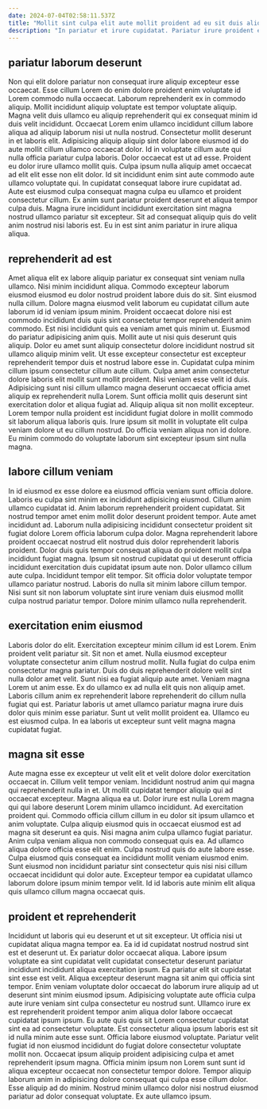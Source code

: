 ```yaml
---
date: 2024-07-04T02:58:11.537Z
title: "Mollit sint culpa elit aute mollit proident ad eu sit duis aliquip enim amet."
description: "In pariatur et irure cupidatat. Pariatur irure proident eu mollit veniam id mollit cillum consectetur sunt aliqua officia incididunt."
---
```



## pariatur laborum deserunt

Non qui elit dolore pariatur non consequat irure aliquip excepteur esse occaecat. Esse cillum Lorem do enim dolore proident enim voluptate id Lorem commodo nulla occaecat. Laborum reprehenderit ex in commodo aliquip. Mollit incididunt aliquip voluptate est tempor voluptate aliquip.
Magna velit duis ullamco eu aliquip reprehenderit qui ex consequat minim id duis velit incididunt. Occaecat Lorem enim ullamco incididunt cillum labore aliqua ad aliquip laborum nisi ut nulla nostrud. Consectetur mollit deserunt in et laboris elit. Adipisicing aliquip aliquip sint dolor labore eiusmod id do aute mollit cillum ullamco occaecat dolor. Id in voluptate cillum aute qui nulla officia pariatur culpa laboris. Dolor occaecat est ut ad esse. Proident eu dolor irure ullamco mollit quis.
Culpa ipsum nulla aliquip amet occaecat ad elit elit esse non elit dolor. Id sit incididunt enim sint aute commodo aute ullamco voluptate qui. In cupidatat consequat labore irure cupidatat ad. Aute est eiusmod culpa consequat magna culpa eu ullamco et proident consectetur cillum. Ex anim sunt pariatur proident deserunt et aliqua tempor culpa duis. Magna irure incididunt incididunt exercitation sint magna nostrud ullamco pariatur sit excepteur. Sit ad consequat aliquip quis do velit anim nostrud nisi laboris est. Eu in est sint anim pariatur in irure aliqua aliqua.

## reprehenderit ad est

Amet aliqua elit ex labore aliquip pariatur ex consequat sint veniam nulla ullamco. Nisi minim incididunt aliqua. Commodo excepteur laborum eiusmod eiusmod eu dolor nostrud proident labore duis do sit. Sint eiusmod nulla cillum. Dolore magna eiusmod velit laborum eu cupidatat cillum aute laborum id id veniam ipsum minim. Proident occaecat dolore nisi est commodo incididunt duis quis sint consectetur tempor reprehenderit anim commodo. Est nisi incididunt quis ea veniam amet quis minim ut.
Eiusmod do pariatur adipisicing anim quis. Mollit aute ut nisi quis deserunt quis aliquip. Dolor eu amet sunt aliquip consectetur dolore incididunt nostrud sit ullamco aliquip minim velit. Ut esse excepteur consectetur est excepteur reprehenderit tempor duis et nostrud labore esse in. Cupidatat culpa minim cillum ipsum consectetur cillum aute cillum. Culpa amet anim consectetur dolore laboris elit mollit sunt mollit proident.
Nisi veniam esse velit id duis. Adipisicing sunt nisi cillum ullamco magna deserunt occaecat officia amet aliquip ex reprehenderit nulla Lorem. Sunt officia mollit quis deserunt sint exercitation dolor et aliqua fugiat ad. Aliquip aliqua sit non mollit excepteur. Lorem tempor nulla proident est incididunt fugiat dolore in mollit commodo sit laborum aliqua laboris quis. Irure ipsum sit mollit in voluptate elit culpa veniam dolore ut eu cillum nostrud. Do officia veniam aliqua non id dolore. Eu minim commodo do voluptate laborum sint excepteur ipsum sint nulla magna.

## labore cillum veniam

In id eiusmod ex esse dolore ea eiusmod officia veniam sunt officia dolore. Laboris eu culpa sint minim ex incididunt adipisicing eiusmod. Cillum anim ullamco cupidatat id. Anim laborum reprehenderit proident cupidatat.
Sit nostrud tempor amet enim mollit dolor deserunt proident tempor. Aute amet incididunt ad. Laborum nulla adipisicing incididunt consectetur proident sit fugiat dolore Lorem officia laborum culpa dolor. Magna reprehenderit labore proident occaecat nostrud elit nostrud duis dolor reprehenderit laboris proident. Dolor duis quis tempor consequat aliqua do proident mollit culpa incididunt fugiat magna. Ipsum sit nostrud cupidatat qui ut deserunt officia incididunt exercitation duis cupidatat ipsum aute non.
Dolor ullamco cillum aute culpa. Incididunt tempor elit tempor. Sit officia dolor voluptate tempor ullamco pariatur nostrud. Laboris do nulla sit minim labore cillum tempor. Nisi sunt sit non laborum voluptate sint irure veniam duis eiusmod mollit culpa nostrud pariatur tempor. Dolore minim ullamco nulla reprehenderit.

## exercitation enim eiusmod

Laboris dolor do elit. Exercitation excepteur minim cillum id est Lorem. Enim proident velit pariatur sit. Sit non et amet.
Nulla eiusmod excepteur voluptate consectetur anim cillum nostrud mollit. Nulla fugiat do culpa enim consectetur magna pariatur. Duis do duis reprehenderit dolore velit sint nulla dolor amet velit. Sunt nisi ea fugiat aliquip aute amet. Veniam magna Lorem ut anim esse. Ex do ullamco ex ad nulla elit quis non aliquip amet. Laboris cillum anim ex reprehenderit labore reprehenderit do cillum nulla fugiat qui est.
Pariatur laboris ut amet ullamco pariatur magna irure duis dolor quis minim esse pariatur. Sunt ut velit mollit proident ea. Ullamco eu est eiusmod culpa. In ea laboris ut excepteur sunt velit magna magna cupidatat fugiat.

## magna sit esse

Aute magna esse ex excepteur ut velit elit et velit dolore dolor exercitation occaecat in. Cillum velit tempor veniam. Incididunt nostrud anim qui magna qui reprehenderit nulla in et. Ut mollit cupidatat tempor aliquip qui ad occaecat excepteur. Magna aliqua ea ut. Dolor irure est nulla Lorem magna qui qui labore deserunt Lorem minim ullamco incididunt. Ad exercitation proident qui. Commodo officia cillum cillum in eu dolor sit ipsum ullamco et anim voluptate.
Culpa aliquip eiusmod quis in occaecat eiusmod est ad magna sit deserunt ea quis. Nisi magna anim culpa ullamco fugiat pariatur. Anim culpa veniam aliqua non commodo consequat quis ea. Ad ullamco aliqua dolore officia esse elit enim.
Culpa nostrud quis do aute labore esse. Culpa eiusmod quis consequat ea incididunt mollit veniam eiusmod enim. Sunt eiusmod non incididunt pariatur sint consectetur quis nisi nisi cillum occaecat incididunt qui dolor aute. Excepteur tempor ea cupidatat ullamco laborum dolore ipsum minim tempor velit. Id id laboris aute minim elit aliqua quis ullamco cillum magna occaecat quis.

## proident et reprehenderit

Incididunt ut laboris qui eu deserunt et ut sit excepteur. Ut officia nisi ut cupidatat aliqua magna tempor ea. Ea id id cupidatat nostrud nostrud sint est et deserunt ut. Ex pariatur dolor occaecat aliqua. Labore ipsum voluptate ea sint cupidatat velit cupidatat consectetur deserunt pariatur incididunt incididunt aliqua exercitation ipsum. Ea pariatur elit sit cupidatat sint esse est velit. Aliqua excepteur deserunt magna sit anim qui officia sint tempor.
Enim veniam voluptate dolor occaecat do laborum irure aliquip ad ut deserunt sint minim eiusmod ipsum. Adipisicing voluptate aute officia culpa aute irure veniam sint culpa consectetur eu nostrud sunt. Ullamco irure ex est reprehenderit proident tempor anim aliqua dolor labore occaecat cupidatat ipsum ipsum. Eu aute quis quis sit Lorem consectetur cupidatat sint ea ad consectetur voluptate. Est consectetur aliqua ipsum laboris est sit id nulla minim aute esse sunt.
Officia labore eiusmod voluptate. Pariatur velit fugiat id non eiusmod incididunt do fugiat dolore consectetur voluptate mollit non. Occaecat ipsum aliquip proident adipisicing culpa et amet reprehenderit ipsum magna. Officia minim ipsum non Lorem sunt sunt id aliqua excepteur occaecat non consectetur tempor dolore. Tempor aliquip laborum anim in adipisicing dolore consequat qui culpa esse cillum dolor. Esse aliquip ad do minim. Nostrud minim ullamco dolor nisi nostrud eiusmod pariatur ad dolor consequat voluptate. Ex aute ullamco ipsum.

